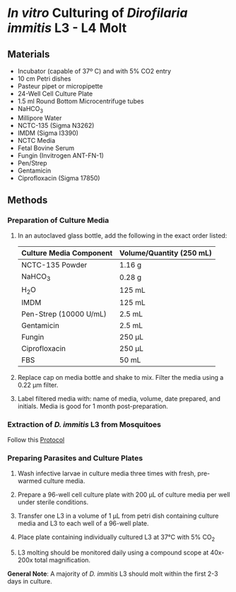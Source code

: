 # *In vitro* Culturing of *Dirofilaria immitis* L3 - L4 Molt

## Materials
- Incubator (capable of 37º C) and with 5% CO2 entry   
- 10 cm Petri dishes  
- Pasteur pipet or micropipette  
- 24-Well Cell Culture Plate  
- 1.5 ml Round Bottom Microcentrifuge tubes  
- NaHCO<sub>3</sub>
- Millipore Water  
- NCTC-135 (Sigma N3262)  
- IMDM (Sigma I3390)  
- NCTC Media   
- Fetal Bovine Serum  
- Fungin (Invitrogen ANT-FN-1)    
- Pen/Strep     
- Gentamicin
- Ciprofloxacin (Sigma 17850)   

## Methods
### Preparation of Culture Media
1. In an autoclaved glass bottle, add the following in the exact order listed:

    | Culture Media Component    | Volume/Quantity (250 mL)        |
    |----------------------------|----------------------------------------|
    |NCTC-135 Powder                   |1.16 g                                   |
    |NaHCO<sub>3</sub>                   |0.28 g                                    |
    |H<sub>2</sub>O                  |125 mL                                   |
    |IMDM                   |125 mL                                   |
    |Pen-Strep (10000 U/mL)   |2.5 mL |
    |Gentamicin |2.5 mL        |
    |Fungin                   |250 µL                                   |
    |Ciprofloxacin                  |250 µL                                   |
    |FBS       |50 mL                                    |

2. Replace cap on media bottle and shake to mix. Filter the media using a 0.22 µm filter.

3. Label filtered media with: name of media, volume, date prepared, and initials. Media is good for 1 month post-preparation.

### Extraction of *D. immitis* L3 from Mosquitoes

Follow this [Protocol](../L3_Extraction/L3_Extraction.md)

### Preparing Parasites and Culture Plates

1. Wash infective larvae in culture media three times with fresh, pre-warmed culture media.

2. Prepare a 96-well cell culture plate with 200 µL of culture media per well under sterile conditions.

3. Transfer one L3 in a volume of 1 µL from petri dish containing culture media and L3 to each well of a 96-well plate.

4. Place plate containing individually cultured L3 at 37°C with 5% CO<sub>2</sub>

5. L3 molting should be monitored daily using a compound scope at 40x-200x total magnification.

**General Note**: A majority of *D. immitis* L3 should molt within the first 2-3 days in culture.
